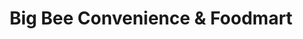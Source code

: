 ---
title: "Big Bee Convenience & Foodmart"
url: /niagara-falls/big-bee-convenience-and-foodmart-victoria-avenue/
shop: convenience
---